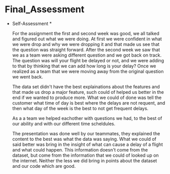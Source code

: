 # Final_Assessment
* Self-Assessment *

  For the assignment the first and second week was good, we all talked and figured out what we were doing. At first we were confident in what we were drop and why we were dropping it and that made us see that the question was straight forward. After the second week we saw that we as a team were asking different question and we got back on track. The question was will your flight be delayed or not, and we were adding to that by thinking that we can add how long is your delay? Once we realized as a team that we were moving away from the original question we went back.

  The data set didn't have the best explainations about the features and that made us drop a major feature, such could of helped us better in the end if we wanted to produce more. What we could of done was tell the customer what time of day is best where the delays are not requent, and then what day of the week is the best to not get frequent delays.

  As a a team we helped eachother with questions we had, to the best of our ability and with our different time scheldules.

  The presentation was done well by our teammates, they explained the content to the best was what the data was saying. What we could of said better was bring in the insight of what can cause a delay of a flight and what could happen. This information doesn't come from the dataset, but come from the information that we could of looked up on the internet. Neither the less we did bring in points about the dataset and our code which are good.
